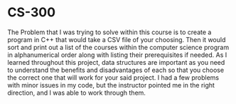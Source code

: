 # CS-300

The Problem that I was trying to solve within this course is to create a program in C++ that would take a CSV file of your choosing. Then it would sort and print out a list of the courses within the computer science program in alphanumerical order along with listing their prerequisites if needed. As I learned throughout this project, data structures are important as you need to understand the benefits and disadvantages of each so that you choose the correct one that will work for your said project. I had a few problems with minor issues in my code, but the instructor pointed me in the right direction, and I was able to work through them. 

